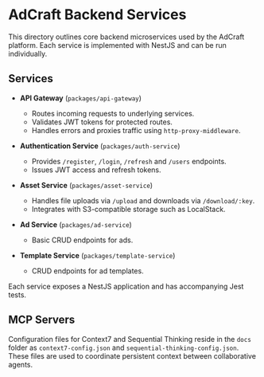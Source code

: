 # AdCraft Backend Services

This directory outlines core backend microservices used by the AdCraft platform. Each service is implemented with NestJS and can be run individually.

## Services

- **API Gateway** (`packages/api-gateway`)

  - Routes incoming requests to underlying services.
  - Validates JWT tokens for protected routes.
  - Handles errors and proxies traffic using `http-proxy-middleware`.

- **Authentication Service** (`packages/auth-service`)

  - Provides `/register`, `/login`, `/refresh` and `/users` endpoints.
  - Issues JWT access and refresh tokens.

- **Asset Service** (`packages/asset-service`)

  - Handles file uploads via `/upload` and downloads via `/download/:key`.
  - Integrates with S3-compatible storage such as LocalStack.

- **Ad Service** (`packages/ad-service`)

  - Basic CRUD endpoints for ads.

- **Template Service** (`packages/template-service`)
  - CRUD endpoints for ad templates.

Each service exposes a NestJS application and has accompanying Jest tests.

## MCP Servers

Configuration files for Context7 and Sequential Thinking reside in the `docs` folder as `context7-config.json` and `sequential-thinking-config.json`. These files are used to coordinate persistent context between collaborative agents.
